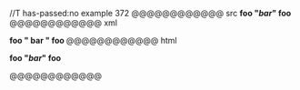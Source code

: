 //T has-passed:no
example 372
@@@@@@@@@@@@ src
**foo "*bar*" foo**
@@@@@@@@@@@@ xml
<?xml version="1.0" encoding="UTF-8"?>
<!DOCTYPE document SYSTEM "CommonMark.dtd">
<document xmlns="http://commonmark.org/xml/1.0">
  <paragraph>
    <strong>
      <text>foo &quot;</text>
      <emph>
        <text>bar</text>
      </emph>
      <text>&quot; foo</text>
    </strong>
  </paragraph>
</document>
@@@@@@@@@@@@ html
<p><strong>foo &quot;<em>bar</em>&quot; foo</strong></p>
@@@@@@@@@@@@

